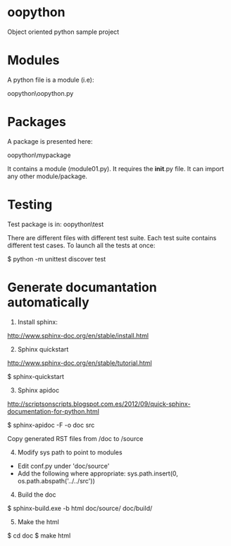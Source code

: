 # oopython
Object oriented python sample project

# Modules
A python file is a module (i.e):

oopython\oopython.py

# Packages
A package is presented here:

oopython\mypackage

It contains a module (module01.py). It requires the __init__.py file. It can import any other module/package.

# Testing
Test package is in: oopython\test

There are different files with different test suite. Each test suite contains different test cases. To launch all the tests at once:

$ python -m unittest discover test

# Generate documantation automatically

1. Install sphinx:

http://www.sphinx-doc.org/en/stable/install.html

2. Sphinx quickstart

http://www.sphinx-doc.org/en/stable/tutorial.html

$ sphinx-quickstart

3. Sphinx apidoc

http://scriptsonscripts.blogspot.com.es/2012/09/quick-sphinx-documentation-for-python.html

$ sphinx-apidoc -F -o doc src

Copy generated RST files from /doc to /source

4. Modify sys path to point to modules

- Edit conf.py under 'doc/source'
- Add the following where appropriate:
sys.path.insert(0, os.path.abspath('../../src'))

4. Build the doc

$ sphinx-build.exe -b html doc/source/ doc/build/

5. Make the html

$ cd doc
$ make html
